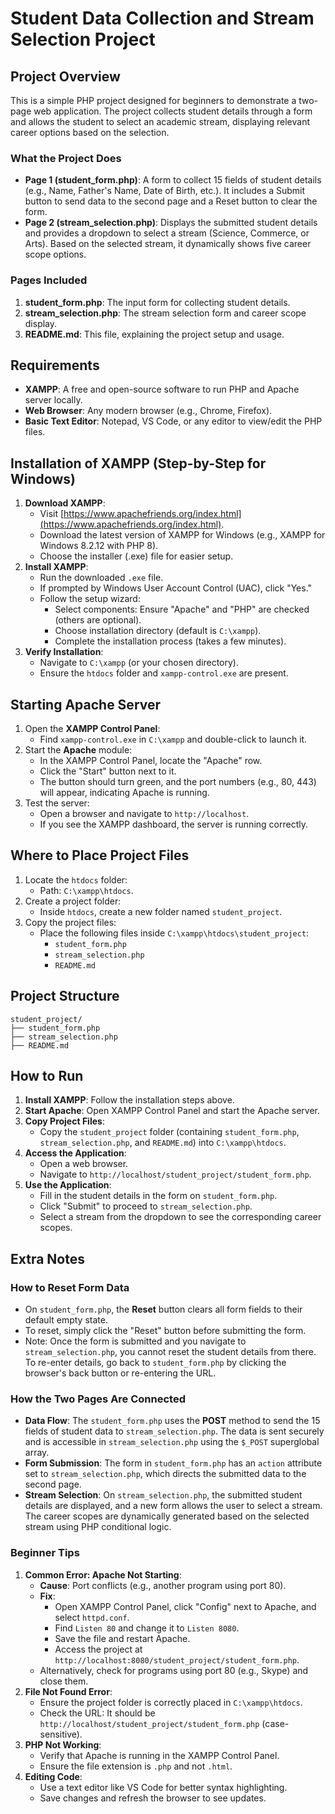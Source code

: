 # Student Data Collection and Stream Selection Project

## Project Overview
This is a simple PHP project designed for beginners to demonstrate a two-page web application. The project collects student details through a form and allows the student to select an academic stream, displaying relevant career options based on the selection.

### What the Project Does
- **Page 1 (student_form.php)**: A form to collect 15 fields of student details (e.g., Name, Father's Name, Date of Birth, etc.). It includes a Submit button to send data to the second page and a Reset button to clear the form.
- **Page 2 (stream_selection.php)**: Displays the submitted student details and provides a dropdown to select a stream (Science, Commerce, or Arts). Based on the selected stream, it dynamically shows five career scope options.

### Pages Included
1. **student_form.php**: The input form for collecting student details.
2. **stream_selection.php**: The stream selection form and career scope display.
3. **README.md**: This file, explaining the project setup and usage.

## Requirements
- **XAMPP**: A free and open-source software to run PHP and Apache server locally.
- **Web Browser**: Any modern browser (e.g., Chrome, Firefox).
- **Basic Text Editor**: Notepad, VS Code, or any editor to view/edit the PHP files.

## Installation of XAMPP (Step-by-Step for Windows)
1. **Download XAMPP**:
   - Visit [https://www.apachefriends.org/index.html](https://www.apachefriends.org/index.html).
   - Download the latest version of XAMPP for Windows (e.g., XAMPP for Windows 8.2.12 with PHP 8).
   - Choose the installer (.exe) file for easier setup.
2. **Install XAMPP**:
   - Run the downloaded `.exe` file.
   - If prompted by Windows User Account Control (UAC), click "Yes."
   - Follow the setup wizard:
     - Select components: Ensure "Apache" and "PHP" are checked (others are optional).
     - Choose installation directory (default is `C:\xampp`).
     - Complete the installation process (takes a few minutes).
3. **Verify Installation**:
   - Navigate to `C:\xampp` (or your chosen directory).
   - Ensure the `htdocs` folder and `xampp-control.exe` are present.

## Starting Apache Server
1. Open the **XAMPP Control Panel**:
   - Find `xampp-control.exe` in `C:\xampp` and double-click to launch it.
2. Start the **Apache** module:
   - In the XAMPP Control Panel, locate the "Apache" row.
   - Click the "Start" button next to it.
   - The button should turn green, and the port numbers (e.g., 80, 443) will appear, indicating Apache is running.
3. Test the server:
   - Open a browser and navigate to `http://localhost`.
   - If you see the XAMPP dashboard, the server is running correctly.

## Where to Place Project Files
1. Locate the `htdocs` folder:
   - Path: `C:\xampp\htdocs`.
2. Create a project folder:
   - Inside `htdocs`, create a new folder named `student_project`.
3. Copy the project files:
   - Place the following files inside `C:\xampp\htdocs\student_project`:
     - `student_form.php`
     - `stream_selection.php`
     - `README.md`

## Project Structure
```
student_project/
├── student_form.php
├── stream_selection.php
├── README.md
```

## How to Run
1. **Install XAMPP**: Follow the installation steps above.
2. **Start Apache**: Open XAMPP Control Panel and start the Apache server.
3. **Copy Project Files**:
   - Copy the `student_project` folder (containing `student_form.php`, `stream_selection.php`, and `README.md`) into `C:\xampp\htdocs`.
4. **Access the Application**:
   - Open a web browser.
   - Navigate to `http://localhost/student_project/student_form.php`.
5. **Use the Application**:
   - Fill in the student details in the form on `student_form.php`.
   - Click "Submit" to proceed to `stream_selection.php`.
   - Select a stream from the dropdown to see the corresponding career scopes.

## Extra Notes

### How to Reset Form Data
- On `student_form.php`, the **Reset** button clears all form fields to their default empty state.
- To reset, simply click the "Reset" button before submitting the form.
- Note: Once the form is submitted and you navigate to `stream_selection.php`, you cannot reset the student details from there. To re-enter details, go back to `student_form.php` by clicking the browser's back button or re-entering the URL.

### How the Two Pages Are Connected
- **Data Flow**: The `student_form.php` uses the **POST** method to send the 15 fields of student data to `stream_selection.php`. The data is sent securely and is accessible in `stream_selection.php` using the `$_POST` superglobal array.
- **Form Submission**: The form in `student_form.php` has an `action` attribute set to `stream_selection.php`, which directs the submitted data to the second page.
- **Stream Selection**: On `stream_selection.php`, the submitted student details are displayed, and a new form allows the user to select a stream. The career scopes are dynamically generated based on the selected stream using PHP conditional logic.

### Beginner Tips
1. **Common Error: Apache Not Starting**:
   - **Cause**: Port conflicts (e.g., another program using port 80).
   - **Fix**:
     - Open XAMPP Control Panel, click "Config" next to Apache, and select `httpd.conf`.
     - Find `Listen 80` and change it to `Listen 8080`.
     - Save the file and restart Apache.
     - Access the project at `http://localhost:8080/student_project/student_form.php`.
   - Alternatively, check for programs using port 80 (e.g., Skype) and close them.
2. **File Not Found Error**:
   - Ensure the project folder is correctly placed in `C:\xampp\htdocs`.
   - Check the URL: It should be `http://localhost/student_project/student_form.php` (case-sensitive).
3. **PHP Not Working**:
   - Verify that Apache is running in the XAMPP Control Panel.
   - Ensure the file extension is `.php` and not `.html`.
4. **Editing Code**:
   - Use a text editor like VS Code for better syntax highlighting.
   - Save changes and refresh the browser to see updates.